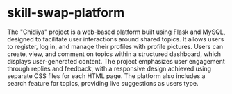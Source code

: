 # skill-swap-platform
 The "Chidiya" project is a web-based platform built using Flask and MySQL, designed to facilitate user interactions around shared topics. It allows users to register, log in, and manage their profiles with profile pictures. Users can create, view, and comment on topics within a structured dashboard, which displays user-generated content. The project emphasizes user engagement through replies and feedback, with a responsive design achieved using separate CSS files for each HTML page. The platform also includes a search feature for topics, providing live suggestions as users type. 

